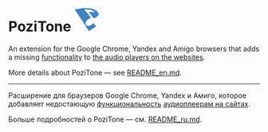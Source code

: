 PoziTone ![PoziTone](/img/pozitone-icon-48.png)
=======


An extension for the Google Chrome, Yandex and Amigo browsers that adds a missing [functionality](#features) to [the audio players on the websites](#supported-players).

More details about PoziTone — see [README_en.md](README_en.md).

---


Расширение для браузеров Google Chrome, Yandex и Амиго, которое добавляет недостающую [функциональность](#Особенности) [аудиоплеерам на сайтах](#Поддерживаемые-плееры).

Больше подробностей о PoziTone — cм. [README_ru.md](README_ru.md).
